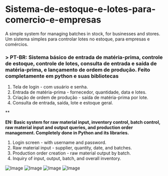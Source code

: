 # Sistema-de-estoque-e-lotes-para-comercio-e-empresas
A simple system for managing batches in stock, for businesses and stores. Um sistema simples para controlar lotes no estoque, para empresas e comércios.

### > **PT-BR: Sistema básico de entrada de matéria-prima, controle de estoque, controle de lotes, consulta de entrada e saída de matéria-prima, e lançamento de ordem de produção. Feito completamente em python e suas bibliotecas**

1. Tela de login - com usuário e senha.
2. Entrada de matéria-prima - fornecedor, quantidade, data e lotes.
3. Criação de ordem de produção - saída de matéria-prima por lote.
4. Consulta de entrada, saída, lote e estoque geral.


**

**EN: Basic system for raw material input, inventory control, batch control, raw material input and output queries, and production order management.  Completely done in Python and its libraries.**

1. Login screen - with username and password.
2. Raw material input - supplier, quantity, date, and batches.
3. Production order creation - raw material output by batch.
4. Inquiry of input, output, batch, and overall inventory.


![Image](https://user-images.githubusercontent.com/114930328/241818086-5f1dd119-2c6e-4054-808d-6690ae1f534b.png)
![Image](https://user-images.githubusercontent.com/114930328/241818074-b6899891-a213-49ad-9d3c-050b57ab1f67.png)
![Image](https://user-images.githubusercontent.com/114930328/241818180-ecb1689a-6f54-4143-b5cf-4415d657f102.png)
![Image](https://user-images.githubusercontent.com/114930328/241818345-253552e9-6135-405a-bb89-fc64cef153d9.png)
